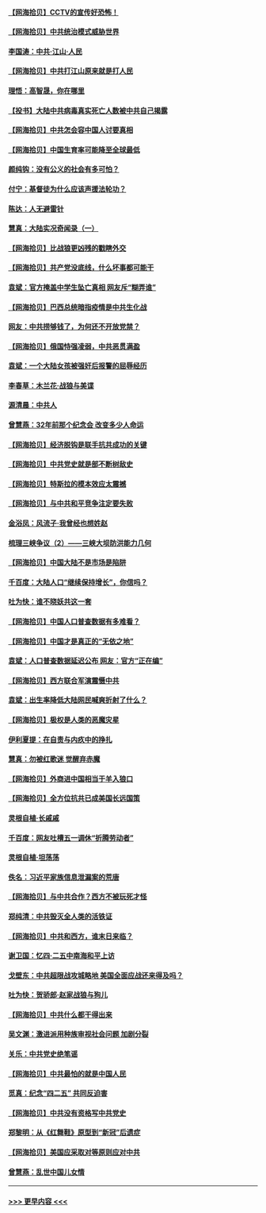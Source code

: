 #### [【网海拾贝】CCTV的宣传好恐怖！](../pages/nsc993/n12959984.md?t=05200353) 
#### [【网海拾贝】中共统治模式威胁世界](../pages/nsc993/n12957622.md?t=05200353) 
#### [李国涛：中共‧江山‧人民](../pages/nsc993/n12957502.md?t=05200353) 
#### [【网海拾贝】中共打江山原来就是打人民](../pages/nsc993/n12954345.md?t=05200353) 
#### [理悟：高智晟，你在哪里](../pages/nsc993/n12953115.md?t=05200353) 
#### [【投书】大陆中共病毒真实死亡人数被中共自己揭露](../pages/nsc993/n12953050.md?t=05200353) 
#### [【网海拾贝】中共怎会容中国人讨要真相](../pages/nsc993/n12952161.md?t=05200353) 
#### [【网海拾贝】中国生育率可能降至全球最低](../pages/nsc993/n12948793.md?t=05200353) 
#### [颜纯钩：没有公义的社会有多可怕？](../pages/nsc993/n12947626.md?t=05200353) 
#### [付宁：基督徒为什么应该声援法轮功？](../pages/nsc993/n12947233.md?t=05200353) 
#### [陈达：人无避雷针](../pages/nsc993/n12947098.md?t=05200353) 
#### [慧真：大陆实况奇闻录（一）](../pages/nsc993/n12945811.md?t=05200353) 
#### [【网海拾贝】比战狼更凶残的戳瞎外交](../pages/nsc993/n12945717.md?t=05200353) 
#### [【网海拾贝】共产党没底线，什么坏事都可能干](../pages/nsc993/n12942090.md?t=05200353) 
#### [袁斌：官方掩盖中学生坠亡真相 网友斥“糊弄谁”](../pages/nsc993/n12942029.md?t=05200353) 
#### [【网海拾贝】巴西总统暗指疫情是中共生化战](../pages/nsc993/n12938999.md?t=05200353) 
#### [网友：中共捞够钱了，为何还不开放党禁？](../pages/nsc993/n12938952.md?t=05200353) 
#### [【网海拾贝】俄国恃强凌弱，中共恶贯满盈](../pages/nsc993/n12936626.md?t=05200353) 
#### [袁斌：一个大陆女孩被强奸后报警的屈辱经历](../pages/nsc993/n12936547.md?t=05200353) 
#### [李春草：木兰花·战狼与美谍](../pages/nsc993/n12935995.md?t=05200353) 
#### [源清晨：中共人](../pages/nsc993/n12935589.md?t=05200353) 
#### [曾慧燕：32年前那个纪念会 改变多少人命运](../pages/nsc993/n12934233.md?t=05200353) 
#### [【网海拾贝】经济脱钩是联手抗共成功的关键](../pages/nsc993/n12934176.md?t=05200353) 
#### [【网海拾贝】中共党史就是部不断树敌史](../pages/nsc993/n12932844.md?t=05200353) 
#### [【网海拾贝】特斯拉的模本效应太震撼](../pages/nsc993/n12925626.md?t=05200353) 
#### [【网海拾贝】与中共和平竞争注定要失败](../pages/nsc993/n12923326.md?t=05200353) 
#### [金浴凤：风流子‧我曾经也想姓赵](../pages/nsc993/n12920911.md?t=05200353) 
#### [梳理三峡争议（2）——三峡大坝防洪能力几何](../pages/nsc993/n12920173.md?t=05200353) 
#### [【网海拾贝】中国大陆不是市场是陷阱](../pages/nsc993/n12920143.md?t=05200353) 
#### [千百度：大陆人口“继续保持增长”，你信吗？](../pages/nsc993/n12918946.md?t=05200353) 
#### [吐为快：谁不晓妖共这一套](../pages/nsc993/n12918941.md?t=05200353) 
#### [【网海拾贝】中国人口普查数据有多难看？](../pages/nsc993/n12917822.md?t=05200353) 
#### [【网海拾贝】中国才是真正的“无依之地”](../pages/nsc993/n12915845.md?t=05200353) 
#### [袁斌：人口普查数据延迟公布 网友：官方“正在编”](../pages/nsc993/n12915748.md?t=05200353) 
#### [【网海拾贝】西方联合军演震慑中共](../pages/nsc993/n12913466.md?t=05200353) 
#### [袁斌：出生率降低大陆网民喊爽折射了什么？](../pages/nsc993/n12913365.md?t=05200353) 
#### [【网海拾贝】极权是人类的恶魔灾星](../pages/nsc993/n12910697.md?t=05200353) 
#### [伊利夏提：在自责与内疚中的挣扎](../pages/nsc993/n12910493.md?t=05200353) 
#### [慧真：勿被红歌迷 觉醒弃赤魔](../pages/nsc993/n12910485.md?t=05200353) 
#### [【网海拾贝】外商进中国相当于羊入狼口](../pages/nsc993/n12908274.md?t=05200353) 
#### [【网海拾贝】全方位抗共已成美国长远国策](../pages/nsc993/n12906878.md?t=05200353) 
#### [灵根自植‧长戚戚](../pages/nsc993/n12905585.md?t=05200353) 
#### [千百度：网友吐槽五一调休“折腾劳动者”](../pages/nsc993/n12905934.md?t=05200353) 
#### [灵根自植‧坦荡荡](../pages/nsc993/n12905562.md?t=05200353) 
#### [佚名：习近平家族信息泄漏案的荒唐](../pages/nsc993/n12904705.md?t=05200353) 
#### [【网海拾贝】与中共合作？西方不被玩死才怪](../pages/nsc993/n12903873.md?t=05200353) 
#### [郑纯清：中共毁灭全人类的活铁证](../pages/nsc993/n12903785.md?t=05200353) 
#### [【网海拾贝】中共和西方，谁末日来临？](../pages/nsc993/n12903482.md?t=05200353) 
#### [谢卫国：忆四‧二五中南海和平上访](../pages/nsc993/n12902192.md?t=05200353) 
#### [戈壁东：中共超限战攻城略地 美国全面应战还来得及吗？](../pages/nsc993/n12902297.md?t=05200353) 
#### [吐为快：贺骄郎‧赵家战狼与狗儿](../pages/nsc993/n12902280.md?t=05200353) 
#### [【网海拾贝】中共什么都干得出来](../pages/nsc993/n12897500.md?t=05200353) 
#### [吴文渊：激进派用种族审视社会问题 加剧分裂](../pages/nsc993/n12893881.md?t=05200353) 
#### [关乐：中共党史绝笔谣](../pages/nsc993/n12897270.md?t=05200353) 
#### [【网海拾贝】中共最怕的就是中国人民](../pages/nsc993/n12894705.md?t=05200353) 
#### [觅真：纪念“四二五” 共同反迫害](../pages/nsc993/n12894553.md?t=05200353) 
#### [【网海拾贝】中共没有资格写中共党史](../pages/nsc993/n12892231.md?t=05200353) 
#### [郑黎明：从《红舞鞋》原型到“新冠”后遗症](../pages/nsc993/n12890469.md?t=05200353) 
#### [【网海拾贝】美国应采取对等原则应对中共](../pages/nsc993/n12889176.md?t=05200353) 
#### [曾慧燕：乱世中国儿女情](../pages/nsc993/n12887931.md?t=05200353) 

----
#### [ >>> 更早内容 <<< ](../indexes/nsc993-earlier.md)
